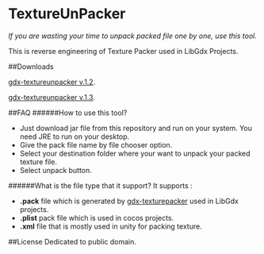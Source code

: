 # TextureUnPacker

*If you are wasting your time to unpack packed file one by one, use this tool.*

This is reverse engineering of Texture Packer used in LibGdx Projects.

##Downloads
 
 [gdx-textureunpacker v.1.2](https://github.com/itsabhiaryan/TextureUnPacker/releases/download/v.1.2/gdx-textureunpacker.jar).
 
 [gdx-textureunpacker v.1.3](https://github.com/itsabhiaryan/TextureUnPacker/releases/download/v.1.3/TextureUnPacker.jar).
 



##FAQ
######How to use this tool?
- Just download jar file from this repository and run on your system. You need JRE to run on your desktop.
- Give the pack file name by file chooser option.
- Select your destination folder where your want to unpack your packed texture file.
- Select unpack button.

######What is the file type that it support?
It supports : 
- **.pack** file which is generated by [gdx-texturepacker](https://github.com/libgdx/libgdx/wiki/Texture-packer) used in LibGdx projects.
- **.plist** pack file which is used in cocos projects.
- **.xml** file that is mostly used in unity for packing texture.

##License 
Dedicated to public domain.
